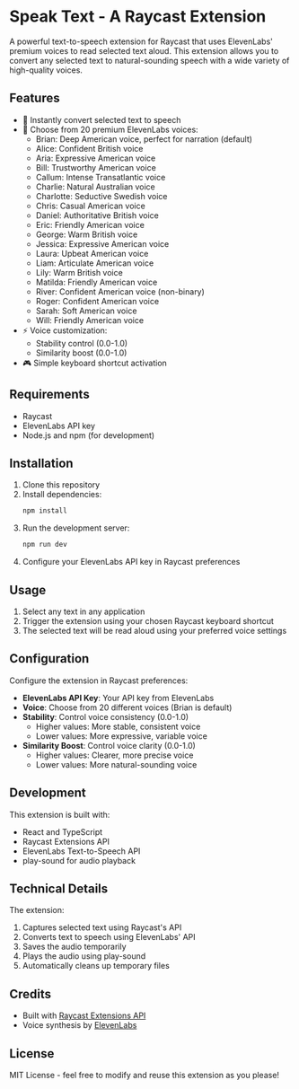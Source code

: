 # Speak Text - A Raycast Extension

A powerful text-to-speech extension for Raycast that uses ElevenLabs' premium voices to read selected text aloud. This extension allows you to convert any selected text to natural-sounding speech with a wide variety of high-quality voices.

## Features

- 🎯 Instantly convert selected text to speech
- 🎤 Choose from 20 premium ElevenLabs voices:
  - Brian: Deep American voice, perfect for narration (default)
  - Alice: Confident British voice
  - Aria: Expressive American voice
  - Bill: Trustworthy American voice
  - Callum: Intense Transatlantic voice
  - Charlie: Natural Australian voice
  - Charlotte: Seductive Swedish voice
  - Chris: Casual American voice
  - Daniel: Authoritative British voice
  - Eric: Friendly American voice
  - George: Warm British voice
  - Jessica: Expressive American voice
  - Laura: Upbeat American voice
  - Liam: Articulate American voice
  - Lily: Warm British voice
  - Matilda: Friendly American voice
  - River: Confident American voice (non-binary)
  - Roger: Confident American voice
  - Sarah: Soft American voice
  - Will: Friendly American voice
- ⚡ Voice customization:
  - Stability control (0.0-1.0)
  - Similarity boost (0.0-1.0)
- 🎮 Simple keyboard shortcut activation

## Requirements

- Raycast
- ElevenLabs API key
- Node.js and npm (for development)

## Installation

1. Clone this repository
2. Install dependencies:
   ```bash
   npm install
   ```
3. Run the development server:
   ```bash
   npm run dev
   ```
4. Configure your ElevenLabs API key in Raycast preferences

## Usage

1. Select any text in any application
2. Trigger the extension using your chosen Raycast keyboard shortcut
3. The selected text will be read aloud using your preferred voice settings

## Configuration

Configure the extension in Raycast preferences:

- **ElevenLabs API Key**: Your API key from ElevenLabs
- **Voice**: Choose from 20 different voices (Brian is default)
- **Stability**: Control voice consistency (0.0-1.0)
  - Higher values: More stable, consistent voice
  - Lower values: More expressive, variable voice
- **Similarity Boost**: Control voice clarity (0.0-1.0)
  - Higher values: Clearer, more precise voice
  - Lower values: More natural-sounding voice

## Development

This extension is built with:
- React and TypeScript
- Raycast Extensions API
- ElevenLabs Text-to-Speech API
- play-sound for audio playback

## Technical Details

The extension:
1. Captures selected text using Raycast's API
2. Converts text to speech using ElevenLabs' API
3. Saves the audio temporarily
4. Plays the audio using play-sound
5. Automatically cleans up temporary files

## Credits

- Built with [Raycast Extensions API](https://developers.raycast.com)
- Voice synthesis by [ElevenLabs](https://elevenlabs.io)

## License

MIT License - feel free to modify and reuse this extension as you please!
